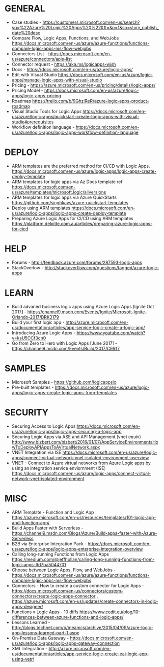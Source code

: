  # GENERAL
* Case studies - https://customers.microsoft.com/en-us/search?sq=%22Azure%20Logic%20Apps%20%22&ff=&p=1&so=story_publish_date%20desc
* Compare Flow, Logic Apps, Functions, and WebJobs <https://docs.microsoft.com/en-us/azure/azure-functions/functions-compare-logic-apps-ms-flow-webjobs>
* Connectors List - <https://docs.microsoft.com/en-us/azure/connectors/apis-list>
* Connector request - <https://aka.ms/logicapps-wish>
* Docs - https://docs.microsoft.com/en-us/azure/logic-apps/
* Edit with Visual Studio <https://docs.microsoft.com/en-us/azure/logic-apps/manage-logic-apps-with-visual-studio>
* Pricing - https://azure.microsoft.com/en-us/pricing/details/logic-apps/
* Pricing Model - https://docs.microsoft.com/en-us/azure/logic-apps/logic-apps-pricing
* Roadmap <https://trello.com/b/9GhzIReR/azure-logic-apps-product-roadmap>
* Visual Studio Tools for Logic Apps <https://docs.microsoft.com/en-us/azure/logic-apps/quickstart-create-logic-apps-with-visual-studio#prerequisites>
* Workflow definition language - https://docs.microsoft.com/en-us/azure/logic-apps/logic-apps-workflow-definition-language

# DEPLOY
* ARM templates are the preferred method for CI/CD with Logic Apps.  <https://docs.microsoft.com/en-us/azure/logic-apps/logic-apps-create-deploy-template>
* ARM templates for logic apps via Az Docs template ref <https://docs.microsoft.com/en-us/azure/templates/microsoft.logic/allversions>
* ARM templates for logic apps via Azure QuickStarts <https://github.com/singhkays/azure-quickstart-templates>
* Deploy using ARM templates <https://docs.microsoft.com/en-us/azure/logic-apps/logic-apps-create-deploy-template>
* Preparing Azure Logic Apps for CI/CD using ARM templates <https://platform.deloitte.com.au/articles/preparing-azure-logic-apps-for-cicd>

# HELP
* Forums - http://feedback.azure.com/forums/287593-logic-apps
* StackOverlow - http://stackoverflow.com/questions/tagged/azure-logic-apps

# LEARN
* Build advaned business logic apps using Azure Logic Apps [Ignite Oct 2017] - https://channel9.msdn.com/Events/Ignite/Microsoft-Ignite-Orlando-2017/BRK3179
* Build your first logic app - http://azure.microsoft.com/en-us/documentation/articles/app-service-logic-create-a-logic-app/
* Introducing Azure Logic Apps - https://www.youtube.com/watch?v=ksU5OCf3cn0
* Go from Zero to Hero with Logic Apps [June 2017] - https://channel9.msdn.com/Events/Build/2017/C9R17

# SAMPLES
* Microsoft Samples - https://github.com/logicappsio
* Pre-built templates - https://docs.microsoft.com/en-us/azure/logic-apps/logic-apps-create-logic-apps-from-templates

# SECURITY
* Securing Access to Logic Apps <https://docs.microsoft.com/en-us/azure/logic-apps/logic-apps-securing-a-logic-app>
* Securing Logic Apps via ASE and API Management (vnet equiv) <http://www.bizbert.com/bizbert/2016/01/07/AppServiceEnvironmentsHowToDeployAPIAppsToAVirtualNetwork.aspx>
* VNET Integration via ISE <https://docs.microsoft.com/en-us/azure/logic-apps/connect-virtual-network-vnet-isolated-environment-overview>
* VNET - Connect to Azure virtual networks from Azure Logic apps by using an integration service enviornment (ISE) <https://docs.microsoft.com/en-us/azure/logic-apps/connect-virtual-network-vnet-isolated-environment>

# MISC
* ARM Template - Function and Logic App <https://azure.microsoft.com/en-us/resources/templates/101-logic-app-and-function-app/>
* Build Apps Faster with Serverless - https://channel9.msdn.com/Blogs/Azure/Build-apps-faster-with-Azure-Serverless
* B2B via Enterprise Integration Pack - https://docs.microsoft.com/en-us/azure/logic-apps/logic-apps-enterprise-integration-overview
* Calling long-running Functions from Logic Apps <https://medium.com/@jeffhollan/calling-long-running-functions-from-logic-apps-6d7ba5044701>
* Choose between Logic Apps, Flow, and WebJobs - https://docs.microsoft.com/en-us/azure/azure-functions/functions-compare-logic-apps-ms-flow-webjobs
* Connectors - How to create a custom connector for Logic Apps - https://docs.microsoft.com/en-us/connectors/custom-connectors/create-logic-apps-connector , https://azure.microsoft.com/en-us/updates/create-connectors-in-logic-apps-designer/
* Functions v Logic Apps - 10 diffs <https://www.codit.eu/blog/10-differences-between-azure-functions-and-logic-apps/>
* Lessons Learned - http://blogs.technet.com/b/meamcs/archive/2015/04/09/azure-logic-app-lessons-learned-part-1.aspx
* On-Premise Data Gateway - https://docs.microsoft.com/en-us/azure/logic-apps/logic-apps-gateway-connection
* XML Integration - http://azure.microsoft.com/en-us/documentation/articles/app-service-logic-create-eai-logic-app-using-vetr/